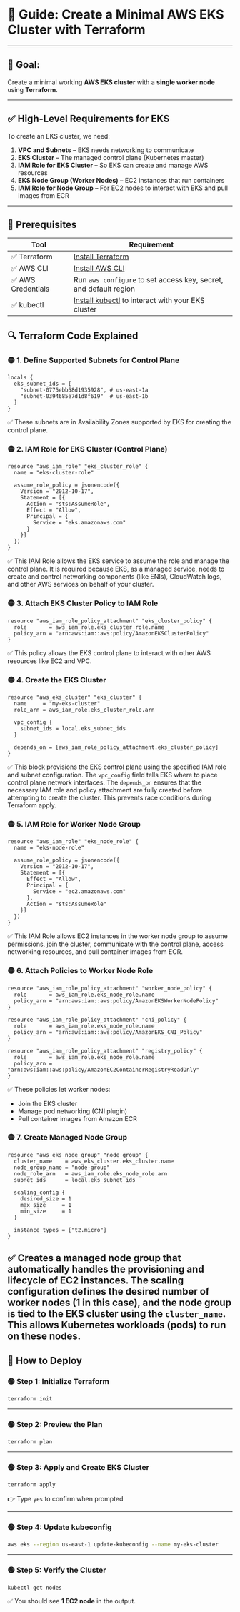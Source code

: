 # 📘 Guide: Create a Minimal AWS EKS Cluster with Terraform

---

## 🧠 Goal:
Create a minimal working **AWS EKS cluster** with a **single worker node** using **Terraform**.

---

## ✅ High-Level Requirements for EKS
To create an EKS cluster, we need:

1. **VPC and Subnets** – EKS needs networking to communicate
2. **EKS Cluster** – The managed control plane (Kubernetes master)
3. **IAM Role for EKS Cluster** – So EKS can create and manage AWS resources
4. **EKS Node Group (Worker Nodes)** – EC2 instances that run containers
5. **IAM Role for Node Group** – For EC2 nodes to interact with EKS and pull images from ECR

---

## 🧰 Prerequisites

| Tool        | Requirement                   |
|-------------|-------------------------------|
| ✅ Terraform | [Install Terraform](https://developer.hashicorp.com/terraform/downloads) |
| ✅ AWS CLI   | [Install AWS CLI](https://docs.aws.amazon.com/cli/latest/userguide/install-cliv2.html) |
| ✅ AWS Credentials | Run `aws configure` to set access key, secret, and default region |
| ✅ kubectl   | [Install kubectl](https://kubernetes.io/docs/tasks/tools/) to interact with your EKS cluster |


## 🔍 Terraform Code Explained

### 🟡 1. Define Supported Subnets for Control Plane
```hcl
locals {
  eks_subnet_ids = [
    "subnet-0775ebb58d1935928", # us-east-1a
    "subnet-0394685e7d1d8f619"  # us-east-1b
  ]
}
```
✅ These subnets are in Availability Zones supported by EKS for creating the control plane.

### 🟡 2. IAM Role for EKS Cluster (Control Plane)
```hcl
resource "aws_iam_role" "eks_cluster_role" {
  name = "eks-cluster-role"

  assume_role_policy = jsonencode({
    Version = "2012-10-17",
    Statement = [{
      Action = "sts:AssumeRole",
      Effect = "Allow",
      Principal = {
        Service = "eks.amazonaws.com"
      }
    }]
  })
}
```
✅ This IAM Role allows the EKS service to assume the role and manage the control plane. It is required because EKS, as a managed service, needs to create and control networking components (like ENIs), CloudWatch logs, and other AWS services on behalf of your cluster.

### 🟡 3. Attach EKS Cluster Policy to IAM Role
```hcl
resource "aws_iam_role_policy_attachment" "eks_cluster_policy" {
  role       = aws_iam_role.eks_cluster_role.name
  policy_arn = "arn:aws:iam::aws:policy/AmazonEKSClusterPolicy"
}
```
✅ This policy allows the EKS control plane to interact with other AWS resources like EC2 and VPC.

### 🟡 4. Create the EKS Cluster
```hcl
resource "aws_eks_cluster" "eks_cluster" {
  name     = "my-eks-cluster"
  role_arn = aws_iam_role.eks_cluster_role.arn

  vpc_config {
    subnet_ids = local.eks_subnet_ids
  }

  depends_on = [aws_iam_role_policy_attachment.eks_cluster_policy]
}
```
✅ This block provisions the EKS control plane using the specified IAM role and subnet configuration. The `vpc_config` field tells EKS where to place control plane network interfaces. The `depends_on` ensures that the necessary IAM role and policy attachment are fully created before attempting to create the cluster. This prevents race conditions during Terraform apply.

### 🟡 5. IAM Role for Worker Node Group
```hcl
resource "aws_iam_role" "eks_node_role" {
  name = "eks-node-role"

  assume_role_policy = jsonencode({
    Version = "2012-10-17",
    Statement = [{
      Effect = "Allow",
      Principal = {
        Service = "ec2.amazonaws.com"
      },
      Action = "sts:AssumeRole"
    }]
  })
}
```
✅ This IAM Role allows EC2 instances in the worker node group to assume permissions, join the cluster, communicate with the control plane, access networking resources, and pull container images from ECR.

### 🟡 6. Attach Policies to Worker Node Role
```hcl
resource "aws_iam_role_policy_attachment" "worker_node_policy" {
  role       = aws_iam_role.eks_node_role.name
  policy_arn = "arn:aws:iam::aws:policy/AmazonEKSWorkerNodePolicy"
}

resource "aws_iam_role_policy_attachment" "cni_policy" {
  role       = aws_iam_role.eks_node_role.name
  policy_arn = "arn:aws:iam::aws:policy/AmazonEKS_CNI_Policy"
}

resource "aws_iam_role_policy_attachment" "registry_policy" {
  role       = aws_iam_role.eks_node_role.name
  policy_arn = "arn:aws:iam::aws:policy/AmazonEC2ContainerRegistryReadOnly"
}
```
✅ These policies let worker nodes:
- Join the EKS cluster
- Manage pod networking (CNI plugin)
- Pull container images from Amazon ECR

### 🟡 7. Create Managed Node Group
```hcl
resource "aws_eks_node_group" "node_group" {
  cluster_name    = aws_eks_cluster.eks_cluster.name
  node_group_name = "node-group"
  node_role_arn   = aws_iam_role.eks_node_role.arn
  subnet_ids      = local.eks_subnet_ids

  scaling_config {
    desired_size = 1
    max_size     = 1
    min_size     = 1
  }

  instance_types = ["t2.micro"]
}
```
✅ Creates a managed node group that automatically handles the provisioning and lifecycle of EC2 instances. The scaling configuration defines the desired number of worker nodes (1 in this case), and the node group is tied to the EKS cluster using the `cluster_name`. This allows Kubernetes workloads (pods) to run on these nodes.
-----

## 🚀 How to Deploy

### 🟢 Step 1: Initialize Terraform
```bash
terraform init
```

---

### 🟢 Step 2: Preview the Plan
```bash
terraform plan
```

---

### 🟢 Step 3: Apply and Create EKS Cluster
```bash
terraform apply
```
👉 Type `yes` to confirm when prompted

---

### 🟢 Step 4: Update kubeconfig
```bash
aws eks --region us-east-1 update-kubeconfig --name my-eks-cluster
```

---

### 🟢 Step 5: Verify the Cluster
```bash
kubectl get nodes
```
✅ You should see **1 EC2 node** in the output.

